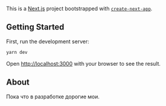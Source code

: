 This is a [Next.js](https://nextjs.org/) project bootstrapped with [`create-next-app`](https://github.com/vercel/next.js/tree/canary/packages/create-next-app).

## Getting Started

First, run the development server:

```bash
yarn dev
```

Open [http://localhost:3000](http://localhost:3000) with your browser to see the result.

## About

Пока что в разработке дорогие мои.
